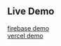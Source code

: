 ## Live Demo

[firebase demo](https://prayer-timings-497c3.web.app/)  
[vercel demo](https://prayer-timings.vercel.app/)
